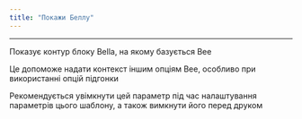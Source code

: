 ```yaml
---
title: "Покажи Беллу"
---
```


***

Показує контур блоку Bella, на якому базується Bee

Це допоможе надати контекст іншим опціям Bee, особливо при використанні опцій підгонки

<Note>

Рекомендується увімкнути цей параметр під час налаштування параметрів цього шаблону, а також вимкнути його перед друком

</Note>





